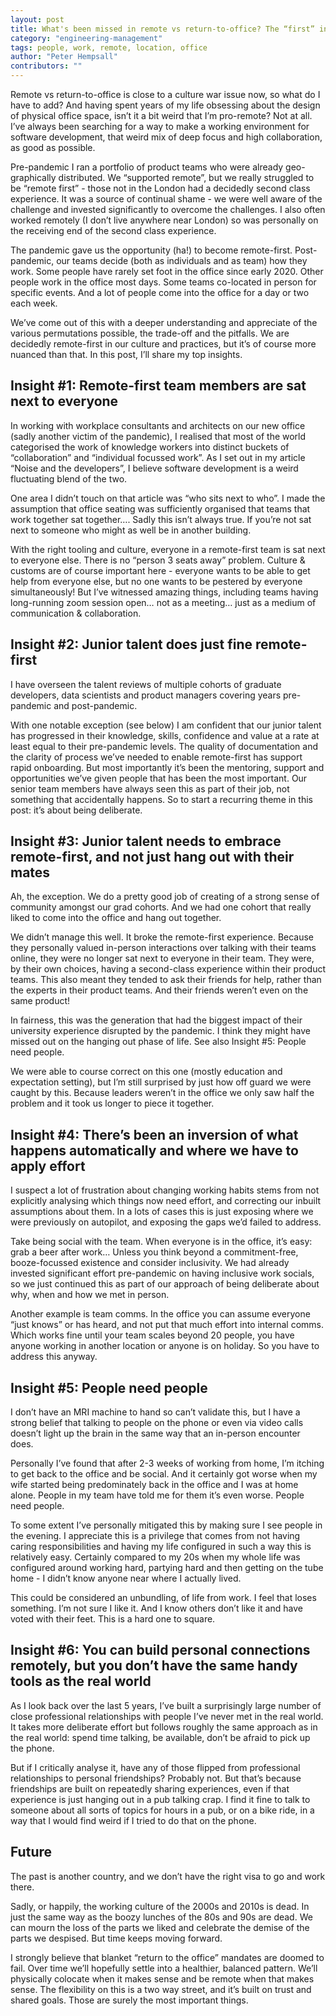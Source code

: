 ```yaml
---
layout: post
title: What's been missed in remote vs return-to-office? The “first” in remote-first
category: "engineering-management"
tags: people, work, remote, location, office
author: "Peter Hempsall"
contributors: ""
---
```


Remote vs return-to-office is close to a culture war issue now, so what do I have to add? And having spent years of my life obsessing about the design of physical office space, isn’t it a bit weird that I’m pro-remote? Not at all. I’ve always been searching for a way to make a working environment for software development, that weird mix of deep focus and high collaboration, as good as possible. 

Pre-pandemic I ran a portfolio of product teams who were already geo-graphically distributed. We “supported remote”, but we really struggled to be “remote first” - those not in the London had a decidedly second class experience. It was a source of continual shame - we were well aware of the challenge and invested significantly to overcome the challenges. I also often worked remotely (I don’t live anywhere near London) so was personally on the receiving end of the second class experience.

The pandemic gave us the opportunity (ha!) to become remote-first. Post-pandemic, our teams decide (both as individuals and as team) how they work. Some people have rarely set foot in the office since early 2020. Other people work in the office most days. Some teams co-located in person for specific events. And a lot of people come into the office for a day or two each week. 

We’ve come out of this with a deeper understanding and appreciate of the various permutations possible, the trade-off and the pitfalls. We are decidedly remote-first in our culture and practices, but it’s of course more nuanced than that. In this post, I’ll share my top insights.


## Insight #1: Remote-first team members are sat next to everyone

In working with workplace consultants and architects on our new office (sadly another victim of the pandemic), I realised that most of the world categorised the work of knowledge workers into distinct buckets of “collaboration” and “individual focussed work”. As I set out in my article “Noise and the developers”, I believe software development is a weird fluctuating blend of the two.

One area I didn’t touch on that article was “who sits next to who”. I made the assumption that office seating was sufficiently organised that teams that work together sat together…. Sadly this isn’t always true. If you’re not sat next to someone who might as well be in another building. 

With the right tooling and culture, everyone in a remote-first team is sat next to everyone else. There is no “person 3 seats away” problem.
Culture & customs are of course important here - everyone wants to be able to get help from everyone else, but no one wants to be pestered by everyone simultaneously! But I’ve witnessed amazing things, including teams having long-running zoom session open… not as a meeting… just as a medium of communication & collaboration. 


## Insight #2: Junior talent does just fine remote-first

I have overseen the talent reviews of multiple cohorts of graduate developers, data scientists and product managers covering years pre-pandemic and post-pandemic. 

With one notable exception (see below) I am confident that our junior talent has progressed in their knowledge, skills, confidence and value at a rate at least equal to their pre-pandemic levels. The quality of documentation and the clarity of process we’ve needed to enable remote-first has support rapid onboarding. But most importantly it’s been the mentoring, support and opportunities we’ve given people that has been the most important. Our senior team members have always seen this as part of their job, not something that accidentally happens. So to start a recurring theme in this post: it’s about being deliberate.


## Insight #3: Junior talent needs to embrace remote-first, and not just hang out with their mates

Ah, the exception. We do a pretty good job of creating of a strong sense of community amongst our grad cohorts. And we had one cohort that really liked to come into the office and hang out together. 

We didn’t manage this well. It broke the remote-first experience. Because they personally valued in-person interactions over talking with their teams online, they were no longer sat next to everyone in their team. They were, by their own choices, having a second-class experience within their product teams. This also meant they tended to ask their friends for help, rather than the experts in their product teams. And their friends weren’t even on the same product!

In fairness, this was the generation that had the biggest impact of their university experience disrupted by the pandemic. I think they might have missed out on the hanging out phase of life. See also Insight #5: People need people.

We were able to course correct on this one (mostly education and expectation setting), but I’m still surprised by just how off guard we were caught by this. Because leaders weren’t in the office we only saw half the problem and it took us longer to piece it together.


## Insight #4: There’s been an inversion of what happens automatically and where we have to apply effort

I suspect a lot of frustration about changing working habits stems from not explicitly analysing which things now need effort, and correcting our inbuilt assumptions about them. In a lots of cases this is just exposing where we were previously on autopilot, and exposing the gaps we’d failed to address.

Take being social with the team. When everyone is in the office, it’s easy: grab a beer after work… Unless you think beyond a commitment-free, booze-focussed existence and consider inclusivity. We had already invested significant effort pre-pandemic on having inclusive work socials, so we just continued this as part of our approach of being deliberate about why, when and how we met in person.

Another example is team comms. In the office you can assume everyone “just knows” or has heard, and not put that much effort into internal comms. Which works fine until your team scales beyond 20 people, you have anyone working in another location or anyone is on holiday. So you have to address this anyway.


## Insight #5: People need people

I don’t have an MRI machine to hand so can’t validate this, but I have a strong belief that talking to people on the phone or even via video calls doesn’t light up the brain in the same way that an in-person encounter does. 

Personally I’ve found that after 2-3 weeks of working from home, I’m itching to get back to the office and be social. And it certainly got worse when my wife started being predominately back in the office and I was at home alone. People in my team have told me for them it’s even worse. People need people.

To some extent I’ve personally mitigated this by making sure I see people in the evening. I appreciate this is a privilege that comes from not having caring responsibilities and having my life configured in such a way this is relatively easy. Certainly compared to my 20s when my whole life was configured around working hard, partying hard and then getting on the tube home - I didn’t know anyone near where I actually lived.

This could be considered an unbundling, of life from work. I feel that loses something. I’m not sure I like it. And I know others don’t like it and have voted with their feet. This is a hard one to square. 


## Insight #6: You can build personal connections remotely, but you don’t have the same handy tools as the real world

As I look back over the last 5 years, I’ve built a surprisingly large number of close professional relationships with people I’ve never met in the real world. It takes more deliberate effort but follows roughly the same approach as in the real world: spend time talking, be available, don’t be afraid to pick up the phone.

But if I critically analyse it, have any of those flipped from professional relationships to personal friendships? Probably not. But that’s because friendships are built on repeatedly sharing experiences, even if that experience is just hanging out in a pub talking crap. I find it fine to talk to someone about all sorts of topics for hours in a pub, or on a bike ride, in a way that I would find weird if I tried to do that on the phone.



## Future
The past is another country, and we don’t have the right visa to go and work there.

Sadly, or happily, the working culture of the 2000s and 2010s is dead. In just the same way as the boozy lunches of the 80s and 90s are dead. We can mourn the loss of the parts we liked and celebrate the demise of the parts we despised. But time keeps moving forward.

I strongly believe that blanket “return to the office” mandates are doomed to fail. Over time we’ll hopefully settle into a healthier, balanced pattern. We’ll physically colocate when it makes sense and be remote when that makes sense. The flexibility on this is a two way street, and it’s built on trust and shared goals. Those are surely the most important things.
